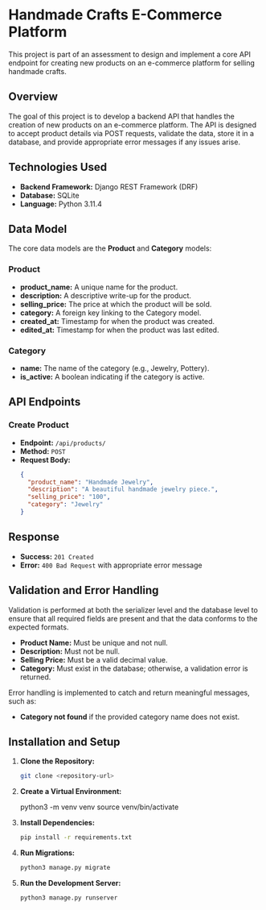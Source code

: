 # Handmade Crafts E-Commerce Platform

This project is part of an assessment to design and implement a core API endpoint for creating new products on an e-commerce platform for selling handmade crafts.

## Overview

The goal of this project is to develop a backend API that handles the creation of new products on an e-commerce platform. The API is designed to accept product details via POST requests, validate the data, store it in a database, and provide appropriate error messages if any issues arise.

## Technologies Used

- **Backend Framework:** Django REST Framework (DRF)
- **Database:** SQLite
- **Language:** Python 3.11.4

## Data Model

The core data models are the **Product** and **Category** models:

### Product

- **product_name:** A unique name for the product.
- **description:** A descriptive write-up for the product.
- **selling_price:** The price at which the product will be sold.
- **category:** A foreign key linking to the Category model.
- **created_at:** Timestamp for when the product was created.
- **edited_at:** Timestamp for when the product was last edited.

### Category

- **name:** The name of the category (e.g., Jewelry, Pottery).
- **is_active:** A boolean indicating if the category is active.

## API Endpoints

### Create Product

- **Endpoint:** `/api/products/`
- **Method:** `POST`
- **Request Body:**
  ```json
  {
    "product_name": "Handmade Jewelry",
    "description": "A beautiful handmade jewelry piece.",
    "selling_price": "100",
    "category": "Jewelry"
  }
## Response

- **Success:** `201 Created`
- **Error:** `400 Bad Request` with appropriate error message

## Validation and Error Handling

Validation is performed at both the serializer level and the database level to ensure that all required fields are present and that the data conforms to the expected formats.

- **Product Name:** Must be unique and not null.
- **Description:** Must not be  null.
- **Selling Price:** Must be a valid decimal value.
- **Category:** Must exist in the database; otherwise, a validation error is returned.

Error handling is implemented to catch and return meaningful messages, such as:

- **Category not found** if the provided category name does not exist.

## Installation and Setup

1. **Clone the Repository:**
   ```bash
   git clone <repository-url>

2. **Create a Virtual Environment:**
    
    python3 -m venv venv
    source venv/bin/activate

3. **Install Dependencies:**
    ```bash
    pip install -r requirements.txt

4. **Run Migrations:**
    ```bash
    python3 manage.py migrate

5. **Run the Development Server:**
    ```bash
    python3 manage.py runserver


